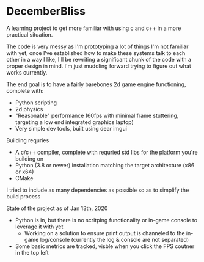 # DecemberBliss

A learning project to get more familiar with using c and c++ in a more practical situation.

The code is very messy as I'm prototyping a lot of things I'm not familiar with yet, once I've established how to 
make these systems talk to each other in a way I like, I'll be rewriting a significant chunk of the code with a proper
design in mind. I'm just muddling forward trying to figure out what works currently.

The end goal is to have a fairly barebones 2d game engine functioning, complete with:
- Python scripting
- 2d physics
- "Reasonable" performance (60fps with minimal frame stuttering, targeting a low end integrated graphics laptop)
- Very simple dev tools, built using dear imgui

Building requries
- A c/c++ compiler, complete with requried std libs for the platform you're building on
- Python (3.8 or newer) installation matching the target architecture (x86 or x64)
- CMake

I tried to include as many dependencies as possible so as to simplify the build process

State of the project as of Jan 13th, 2020
- Python is in, but there is no scritping functionality or in-game console to leverage it with yet
    - Working on a solution to ensure print output is channeled to the in-game log/console (currently the log & console are not separated)
- Some basic metrics are tracked, visble when you click the FPS coutner in the top left
